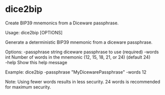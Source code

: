 # dice2bip
Create BIP39 mnemonics from a Diceware passphrase.

Usage: dice2bip [OPTIONS] 

Generate a deterministic BIP39 mnemonic from a diceware passphrase. 

Options: 
  -passphrase string 
        diceware passphrase to use (required) 
  -words int 
        Number of words in the mnemonic (12, 15, 18, 21, or 24) (default 24)  
  -help 
        Show this help message 

Example: 
  dice2bip -passphrase "MyDicewarePassphrase" -words 12 

Note: Using fewer words results in less security. 24 words is recommended for maximum security. 
